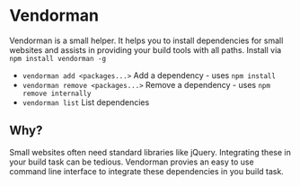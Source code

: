 # Vendorman
Vendorman is a small helper. It helps you to install dependencies for small websites and assists in providing your build tools with all paths. Install via `npm install vendorman -g`

- `vendorman add <packages...>` Add a dependency - uses `npm install`
- `vendorman remove <packages...>` Remove a dependency - uses `npm remove internally`
- `vendorman list` List dependencies

## Why?
Small websites often need standard libraries like jQuery. Integrating these in your build task can be tedious. Vendorman provies an easy to use command line interface to integrate these dependencies in you build task.